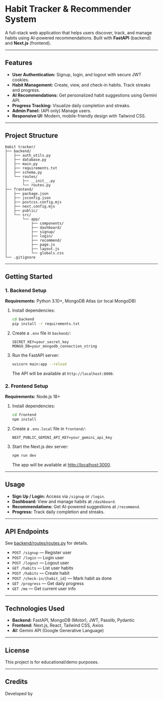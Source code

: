 # Habit Tracker & Recommender System

A full-stack web application that helps users discover, track, and manage habits using AI-powered recommendations. Built with **FastAPI** (backend) and **Next.js** (frontend).

---

## Features

- **User Authentication:** Signup, login, and logout with secure JWT cookies.
- **Habit Management:** Create, view, and check-in habits. Track streaks and progress.
- **AI Recommendations:** Get personalized habit suggestions using Gemini API.
- **Progress Tracking:** Visualize daily completion and streaks.
- **Admin Panel:** (API only) Manage users.
- **Responsive UI:** Modern, mobile-friendly design with Tailwind CSS.

---

## Project Structure

```
Habit tracker/
├── backend/
│   ├── auth_utils.py
│   ├── database.py
│   ├── main.py
│   ├── requirements.txt
│   ├── schema.py
│   └── routes/
│       ├── __init__.py
│       └── routes.py
├── frontend/
│   ├── package.json
│   ├── jsconfig.json
│   ├── postcss.config.mjs
│   ├── next.config.mjs
│   ├── public/
│   └── src/
│       └── app/
│           ├── components/
│           ├── dashboard/
│           ├── signup/
│           ├── login/
│           ├── recommend/
│           ├── page.js
│           ├── layout.js
│           └── globals.css
└── .gitignore
```

---

## Getting Started

### 1. Backend Setup

**Requirements:** Python 3.10+, MongoDB Atlas (or local MongoDB)

1. Install dependencies:
    ```sh
    cd backend
    pip install -r requirements.txt
    ```
2. Create a `.env` file in `backend/`:
    ```
    SECRET_KEY=your_secret_key
    MONGO_DB=your_mongodb_connection_string
    ```
3. Run the FastAPI server:
    ```sh
    uvicorn main:app --reload
    ```
    The API will be available at `http://localhost:8000`.

### 2. Frontend Setup

**Requirements:** Node.js 18+

1. Install dependencies:
    ```sh
    cd frontend
    npm install
    ```
2. Create a `.env.local` file in `frontend/`:
    ```
    NEXT_PUBLIC_GEMINI_API_KEY=your_gemini_api_key
    ```
3. Start the Next.js dev server:
    ```sh
    npm run dev
    ```
    The app will be available at [http://localhost:3000](http://localhost:3000).

---

## Usage

- **Sign Up / Login:** Access via `/signup` or `/login`.
- **Dashboard:** View and manage habits at `/dashboard`.
- **Recommendations:** Get AI-powered suggestions at `/recommend`.
- **Progress:** Track daily completion and streaks.

---

## API Endpoints

See [backend/routes/routes.py](backend/routes/routes.py) for details.

- `POST /signup` — Register user
- `POST /login` — Login user
- `POST /logout` — Logout user
- `GET /habits` — List user habits
- `POST /habits` — Create habit
- `POST /check-in/{habit_id}` — Mark habit as done
- `GET /progress` — Get daily progress
- `GET /me` — Get current user info

---

## Technologies Used

- **Backend:** FastAPI, MongoDB (Motor), JWT, Passlib, Pydantic
- **Frontend:** Next.js, React, Tailwind CSS, Axios
- **AI:** Gemini API (Google Generative Language)

---

## License

This project is for educational/demo purposes.

---

## Credits

Developed by
